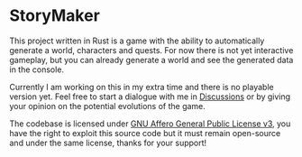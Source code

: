 
# StoryMaker

This project written in Rust is a game with the ability to automatically generate a world, characters and quests. For now there is not yet interactive gameplay, but you can already generate a world and see the generated data in the console.

Currently I am working on this in my extra time and there is no playable version yet. Feel free to start a dialogue with me in [Discussions](https://github.com/n4zim/storymaker/discussions) or by giving your opinion on the potential evolutions of the game.

The codebase is licensed under [GNU Affero General Public License v3](/COPYING), you have the right to exploit this source code but it must remain open-source and under the same license, thanks for your support!
